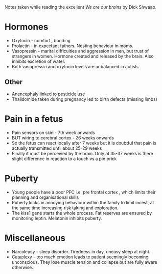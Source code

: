 Notes taken while reading the excellent *We are our brains* by Dick Shwaab.

# Hormones

-   Oxytocin - comfort , bonding
-   Prolactin - in expectant fathers. Nesting behaviour in moms.
-   Vasopressin - marital difficulties and aggression in men, but trust of strangers in women. Hormone created and released by the brain. Also inhibits excretion of water.
-   Both vasopressin and oxytocin levels are unbalanced in autists

## Other

-   Anencephaly linked to pesticide use
-   Thalidomide taken during pregnancy led to birth defects (missing limbs)

# Pain in a fetus

-   Pain sensors on skin - 7th week onwards
-   BUT wiring to cerebral cortex - 26 weeks onwards
-   So the fetus can react locally after 7 weeks but it is doubtful that
    pain is actually transmitted until about 25-29 weeks
-   Finally it must be perceived by the brain. Only at 35-37 weeks is
    there slight difference in reaction to a touch vs a pin prick

# Puberty

-   Young people have a poor PFC i.e. pre frontal cortex , which limits
    their planning and organisational skills
-   Puberty kicks in annoying behaviour within the family to limit
    incest, at the same time increasing risk taking and exploration.
-   The kiss1 gene starts the whole process. Fat reserves are ensured by
    monitoring leptin. Melatonin inhibits puberty.

# Miscellaneous

-   Narcolepsy - sleep disorder. Tiredness in day, uneasy sleep at
    night.
-   Cataplexy - too much emotion leads to patient seemingly becoming
    unconscious. They lose muscle tension and collapse but are fully
    aware otherwise.
